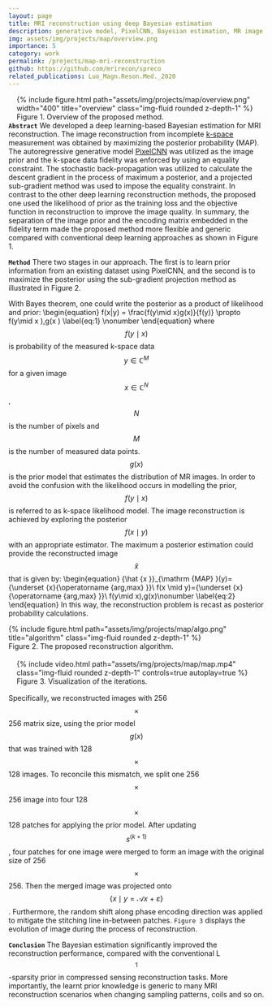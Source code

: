 ```yaml
---
layout: page
title: MRI reconstruction using deep Bayesian estimation
description: generative model, PixelCNN, Bayesian estimation, MR image reconstruction, optimization
img: assets/img/projects/map/overview.png
importance: 5
category: work
permalink: /projects/map-mri-reconstruction
github: https://github.com/mrirecon/spreco
related_publications: Luo_Magn.Reson.Med._2020
---
```

<div style="float: right; margin-left: 1rem; margin-bottom: 0rem">
{% include figure.html path="assets/img/projects/map/overview.png" width="400" title="overview" class="img-fluid rounded z-depth-1" %}
<div class="caption_post">
    Figure 1. Overview of the proposed method.
</div>
</div>

**`Abstract`** We developed a deep learning-based Bayesian estimation for MRI
reconstruction. The image reconstruction from
incomplete [k-space](https://en.wikipedia.org/wiki/K-space_(magnetic_resonance_imaging)) measurement was obtained by maximizing the posterior probability (MAP).
The autoregressive generative model [PixelCNN](https://arxiv.org/abs/1701.05517) was utilized as the image prior
and the k-space data fidelity was enforced by using an equality constraint.
The stochastic back-propagation was utilized to calculate the descent gradient in the
process of maximum a posterior, and a projected sub-gradient method was used to
impose the equality constraint. In contrast to the other deep learning reconstruction
methods, the proposed one used the likelihood of prior as the training loss and the
objective function in reconstruction to improve the image quality. In summary, the separation of the image prior and the encoding matrix embedded in the fidelity term made the proposed method
more flexible and generic compared with conventional
deep learning approaches as shown in Figure 1.


**`Method`** There two stages in our approach. The first is to learn prior information from an existing dataset using PixelCNN, and the second is to maximize the posterior using the sub-gradient projection method as illustrated in Figure 2.

With Bayes theorem, one could write the posterior as a product of likelihood and prior:
\begin{equation}
f(x|y) = \frac{f(y\mid x)g(x)}{f(y)}    \propto f(y\mid x )\,g(x )
\label{eq:1}
\nonumber
\end{equation}
where $$f(y\mid x)$$ is probability of the measured k-space data $$ y\in \mathbb{C}^M$$ for a given image $$x\in \mathbb{C}^N$$, $$N$$ is the number of pixels and $$M$$ is the number of measured data points. $$g(x)$$ is the prior model that estimates the distribution of MR images. 
In order to avoid the confusion with the likelihood occurs in modelling the prior, $$f(y\mid x)$$ is referred to as k-space likelihood model.
The image reconstruction is achieved by exploring the posterior $$f(x\mid y)$$ with an appropriate estimator. The maximum a posterior estimation could provide the reconstructed image $$\hat{x}$$ that is given by:
\begin{equation}
{\hat {x }}_{\mathrm {MAP} }(y)={\underset {x}{\operatorname {arg\,max} }}\ f(x \mid y)={\underset {x}{\operatorname {arg\,max} }}\ f(y\mid x)\,g(x)\nonumber
\label{eq:2}
\end{equation}
In this way, the reconstruction problem is recast as posterior probability calculations.

<div class="col-sm mt-3 mt-md-0">
{% include figure.html path="assets/img/projects/map/algo.png" title="algorithm" class="img-fluid rounded z-depth-1" %}
<div class="caption_post" style="margin-bottom: 1.15rem">
    Figure 2. The proposed reconstruction algorithm.
</div>
</div>

<div style="float: right; margin-left: 1rem; margin-bottom: 0rem">
{% include video.html path="assets/img/projects/map/map.mp4" class="img-fluid rounded z-depth-1" controls=true autoplay=true %}
<div class="caption_post" style="margin-bottom: 1rem">
    Figure 3. Visualization of the iterations.
</div>
</div>


Specifically, we reconstructed images with 256$$\times$$256 matrix size, using the prior model $$g(x)$$ that was trained with 128$$\times$$128 images. To reconcile this mismatch, we split one 256$$\times$$256 image into four 128$$\times$$128 patches for applying the prior model. After updating $${s}^{(k+1)}$$, four patches for one image were merged to form an image with the original size of 256$$\times$$256. Then the merged image was projected onto $$\{x\mid y  = \mathcal{A} x \ + \ \varepsilon\}$$. Furthermore, the random shift along phase encoding direction was applied to mitigate the stitching line in-between patches. `Figure 3` displays the evolution of image during the process of reconstruction.


**`Conclusion`** The Bayesian estimation significantly improved the reconstruction
performance, compared with the conventional L$$^1$$-sparsity prior
in compressed sensing reconstruction tasks. More importantly, the
learnt prior knowledge is generic to many MRI reconstruction scenarios
when changing sampling patterns, coils and so on.